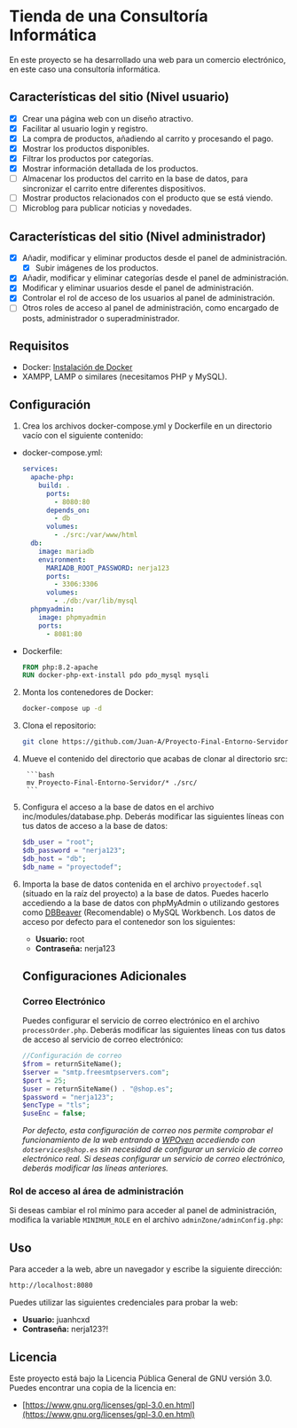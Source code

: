 # Tienda de una Consultoría Informática

En este proyecto se ha desarrollado una web para un comercio electrónico, en este caso una consultoría informática.

## Características del sitio (Nivel usuario)
- [x] Crear una página web con un diseño atractivo.
- [x] Facilitar al usuario login y registro.
- [x] La compra de productos, añadiendo al carrito y procesando el pago.
- [x] Mostrar los productos disponibles.
- [x] Filtrar los productos por categorías.
- [x] Mostrar información detallada de los productos.
- [ ] Almacenar los productos del carrito en la base de datos, para sincronizar el carrito entre diferentes dispositivos.
- [ ] Mostrar productos relacionados con el producto que se está viendo.
- [ ] Microblog para publicar noticias y novedades.
## Características del sitio (Nivel administrador)
- [x] Añadir, modificar y eliminar productos desde el panel de administración.
  - [x] Subir imágenes de los productos.
- [x] Añadir, modificar y eliminar categorías desde el panel de administración.
- [x] Modificar y eliminar usuarios desde el panel de administración.
- [x] Controlar el rol de acceso de los usuarios al panel de administración. 
- [ ] Otros roles de acceso al panel de administración, como encargado de posts, administrador o superadministrador.

## Requisitos

- Docker: [Instalación de Docker](https://docs.docker.com/get-docker/)
- XAMPP, LAMP o similares (necesitamos PHP y MySQL).

## Configuración
1. Crea los archivos docker-compose.yml y Dockerfile en un directorio vacío con el siguiente contenido:

- docker-compose.yml:
    ```yaml
    services:
      apache-php:
        build: .
          ports:
            - 8080:80
          depends_on:
            - db
          volumes:
            - ./src:/var/www/html
      db:
        image: mariadb
        environment:
          MARIADB_ROOT_PASSWORD: nerja123
          ports:
            - 3306:3306
          volumes:
            - ./db:/var/lib/mysql
      phpmyadmin:
        image: phpmyadmin
        ports:
          - 8081:80
    ```
- Dockerfile:
    ```Dockerfile
    FROM php:8.2-apache
    RUN docker-php-ext-install pdo pdo_mysql mysqli
    ```
2. Monta los contenedores de Docker:

    ```bash
    docker-compose up -d
    ```
3. Clona el repositorio:

    ```bash
    git clone https://github.com/Juan-A/Proyecto-Final-Entorno-Servidor.git
    ```
4. Mueve el contenido del directorio que acabas de clonar al directorio src:
    
        ```bash
        mv Proyecto-Final-Entorno-Servidor/* ./src/
        ```
5. Configura el acceso a la base de datos en el archivo inc/modules/database.php. Deberás modificar las siguientes líneas con tus datos de acceso a la base de datos:

    ```php
    $db_user = "root";
    $db_password = "nerja123";
    $db_host = "db";
    $db_name = "proyectodef";
    ```
6. Importa la base de datos contenida en el archivo ``proyectodef.sql`` (situado en la raíz del proyecto) a la base de datos. Puedes hacerlo accediendo a la base de datos con phpMyAdmin o utilizando gestores como [DBBeaver](https://dbeaver.io/) (Recomendable) o MySQL Workbench. Los datos de acceso por defecto para el contenedor son los siguientes:
    - **Usuario:** root
    - **Contraseña:** nerja123

    ## Configuraciones Adicionales
    ### Correo Electrónico
     Puedes configurar el servicio de correo electrónico en el archivo ``processOrder.php``. Deberás modificar las siguientes líneas con tus datos de acceso al servicio de correo electrónico:

    ```php
    //Configuración de correo
    $from = returnSiteName();
    $server = "smtp.freesmtpservers.com";
    $port = 25;
    $user = returnSiteName() . "@shop.es";
    $password = "nerja123";
    $encType = "tls";
    $useEnc = false;
    ```
    *Por defecto, esta configuración de correo nos permite comprobar el funcionamiento de la web entrando a [WPOven](https://www.wpoven.com/tools/free-smtp-server-for-testing) accediendo con ``dotservices@shop.es`` sin necesidad de configurar un servicio de correo electrónico real. Si deseas configurar un servicio de correo electrónico, deberás modificar las líneas anteriores.*
### Rol de acceso al área de administración
Si deseas cambiar el rol mínimo para acceder al panel de administración, modifica la variable ``MINIMUM_ROLE`` en el archivo ``adminZone/adminConfig.php``:


## Uso

Para acceder a la web, abre un navegador y escribe la siguiente dirección:

```bash
http://localhost:8080
```
Puedes utilizar las siguientes credenciales para probar la web:
- **Usuario:** juanhcxd
- **Contraseña:** nerja123?!

## Licencia

Este proyecto está bajo la Licencia Pública General de GNU versión 3.0. Puedes encontrar una copia de la licencia en:
- [https://www.gnu.org/licenses/gpl-3.0.en.html](https://www.gnu.org/licenses/gpl-3.0.en.html)
